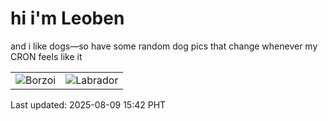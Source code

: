 # hi i'm Leoben

and i like dogs—so have some random dog pics that change whenever my CRON feels like it

|  |  |
|--------|----------|
| ![Borzoi](https://random-dog-vercel.vercel.app/api/random-borzoi?v=1754725379) | ![Labrador](https://random-dog-vercel.vercel.app/api/random-labrador?v=1754725379) |

Last updated: 2025-08-09 15:42 PHT
